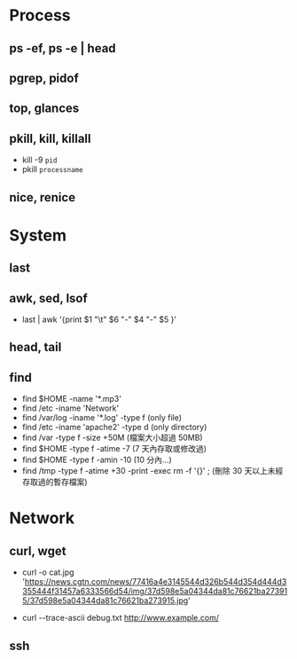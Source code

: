 # Process

## ps -ef, ps -e | head

## pgrep, pidof

## top, glances

## pkill, kill, killall
  - kill -9 `pid`
  - pkill `processname`

## nice, renice


# System

## last

## awk, sed, lsof
  - last | awk '{print $1 "\t" $6 "-" $4 "-" $5 }'

## head, tail

## find
  - find $HOME -name '*.mp3'
  - find /etc -iname 'Network'
  - find /var/log -iname '*.log' -type f (only file)
  - find /etc -iname 'apache2' -type d (only directory)
  - find /var -type f -size +50M (檔案大小超過 50MB)
  - find $HOME -type f -atime -7 (7 天內存取或修改過)
  - find $HOME -type f -amin -10 (10 分內...)
  - find /tmp -type f -atime +30 -print -exec rm -f '{}' \; (刪除 30 天以上未經存取過的暫存檔案)



# Network

## curl, wget
  - curl -o cat.jpg 'https://news.cgtn.com/news/77416a4e3145544d326b544d354d444d3355444f31457a6333566d54/img/37d598e5a04344da81c76621ba273915/37d598e5a04344da81c76621ba273915.jpg'

  - curl --trace-ascii debug.txt http://www.example.com/

## ssh